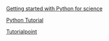  [Getting started with Python for science](https://scipy-lectures.org/intro/)
 
 [Python Tutorial](https://docs.python.org/3/tutorial/index.html)

 [Tutorialpoint](https://www.tutorialspoint.com/python/index.htm)  

